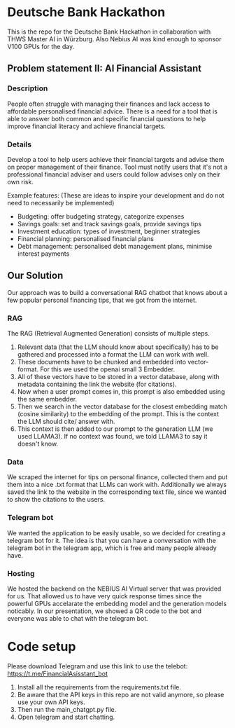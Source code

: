 # Deutsche Bank Hackathon

This is the repo for the Deutsche Bank Hackathon in collaboration with THWS Master AI in Würzburg.
Also Nebius AI was kind enough to sponsor V100 GPUs for the day.

## Problem statement II: AI Financial Assistant

### Description
People often struggle with managing their finances and lack access to affordable personalised financial advice. There is a need for a tool that is able to answer both common and specific financial questions to help improve financial literacy and achieve financial targets.

### Details
Develop a tool to help users achieve their financial targets and advise them on proper management of their finance. Tool must notify users that it's not a professional financial adviser and users could follow advises only on their own risk. 

Example features: (These are ideas to inspire your development and do not need to necessarily be implemented)
- Budgeting: offer budgeting strategy, categorize expenses
- Savings goals: set and track savings goals, provide savings tips
- Investment education: types of investment, beginner strategies
- Financial planning: personalised financial plans
- Debt management: personalised debt management plans, minimise interest payments

## Our Solution
Our approach was to build a conversational RAG chatbot that knows about a few popular personal financing tips, that we got from the internet.

### RAG
The RAG (Retrieval Augmented Generation) consists of multiple steps.
1. Relevant data (that the LLM should know about specifically) has to be gathered and processed into a format the LLM can work with well.
2. These documents have to be chunked and embedded into vector-format. For this we used the openai small 3 Embedder.
3. All of these vectors have to be stored in a vector database, along with metadata containing the link the website (for citations).
4. Now when a user prompt comes in, this prompt is also embedded using the same embedder.
5. Then we search in the vector database for the closest embedding match (cosine similarity) to the embedding of the prompt. This is the context the LLM should cite/ answer with.
6. This context is then added to our prompt to the generation LLM (we used LLAMA3). If no context was found, we told LLAMA3 to say it doesn't know.

### Data
We scraped the internet for tips on personal finance, collected them and put them into a nice .txt format that LLMs can work with.
Additionally we always saved the link to the website in the corresponding text file, since we wanted to show the citations to the users.

### Telegram bot
We wanted the application to be easily usable, so we decided for creating a telegram bot for it.
The idea is that you can have a conversation with the telegram bot in the telegram app, which is free and many people already have.

### Hosting
We hosted the backend on the NEBIUS AI Virtual server that was provided for us.
That allowed us to have very quick response times since the powerful GPUs accelarate the embedding model and the generation models noticably.
In our presentation, we showed a QR code to the bot and everyone was able to chat with the telegram bot.


# Code setup

Please download Telegram and use this link to use the telebot: https://t.me/FinancialAsisstant_bot

1. Install all the requirements from the requirements.txt file.
2. Be aware that the API keys in this repo are not valid anymore, so please use your own API keys.
3. Then run the main_chatgpt.py file.
4. Open telegram and start chatting.
